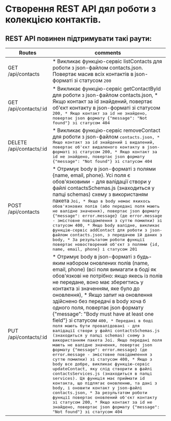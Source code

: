 # Створення REST API дял роботи з колекцією контактів.

## REST API повинен підтримувати такі раути:

| Routes                | comments                                                                                                                                  |
| --------------------- | ----------------------------------------------------------------------------------------------------------------------------------------- |
| GET /api/contacts     | * Викликає функцію-сервіс listContacts для роботи з json-файлом contacts.json. Повертає масив всіх контактів в json-форматі зі статусом <kbd>200 |
| GET /api/contacts/:id | * Викликає функцію-сервіс getContactById для роботи з json-файлом contacts.json, * Якщо контакт за id знайдений, повертає об'єкт контакту в json-форматі зі статусом <kbd>200<kbd>, * Якщо контакт за id не знайдено, повертає json формату {"message": "Not found"} зі статусом <kbd>404 |
| DELETE /api/contacts/:id | * Викликає функцію-сервіс removeContact для роботи з json-файлом <kbd>contacts.json, * Якщо контакт за id знайдений і видалений, повертає об'єкт видаленого контакту в json-форматі зі статусом <kbd>200, * Якщо контакт за id не знайдено, повертає json формату {"message": "Not found"} зі статусом <kbd>404 |
| POST /api/contacts | * Отримує body в json-форматі з полями {name, email, phone}. Усі поля є обов'язковими - для валідації створи у файлі contactsSchemas.js (знаходиться у папці schemas) схему з використаням пакета <kbd>Joi, * Якщо в body немає якихось обов'язкових полів (або передані поля мають не валідне значення), повертає json формату {"message": error.message} (де error.message - змістовне повідомлення з суттю помилки) зі статусом <kbd>400, * Якщо body валідне, викликає функцію-сервіс addContact для роботи з json-файлом contacts.json, з передачею їй даних з body, * За результатом роботи функції повертає новостворений об'єкт з полями {id, name, email, phone} і статусом <kbd>201 |
| PUT /api/contacts/:id | * Отримує body в json-форматі з будь-яким набором оновлених полів (name, email, phone) (всі поля вимагати в боді як обов'язкові не потрібно: якщо якесь із полів не передане, воно має зберегтись у контакта зі значенням, яке було до оновлення), * Якщо запит на оновлення здійснено без передачі в body хоча б одного поля, повертає json формату {"message": "Body must have at least one field"} зі статусом <kbd>400, * Передані в боді поля мають бути провалідовані - для валідації створи у файлі contactsSchemas.js (знаходиться у папці schemas) схему з використанням пакета <kbd>Joi. Якщо передані поля мають не валідне значення, повертає json формату {"message": error.message} (де error.message - змістовне повідомлення з суттю помилки) зі статусом <kbd>400, * Якщо з body все добре, викликає функцію-сервіс updateContact, яку слід створити в файлі contactsServices.js (знаходиться в папці services). Ця функція має приймати id контакта, що підлягає оновленню, та дані з body, і оновити контакт у json-файлі <kbd>contacts.json, * За результатом роботи функції повертає оновлений об'єкт контакту зі статусом <kbd>200, * Якщо контакт за id не знайдено, повертає json формату {"message": "Not found"} зі статусом <kbd>404 |

